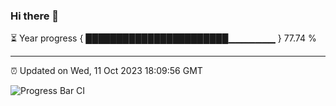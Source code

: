 ### Hi there 👋

⏳ Year progress { ███████████████████████▁▁▁▁▁▁▁ } 77.74 %

---

⏰ Updated on Wed, 11 Oct 2023 18:09:56 GMT

![Progress Bar CI](https://github.com/Shyam-Makwana/GitHub-Actions-Demo/workflows/Progress%20Bar%20CI/badge.svg)
